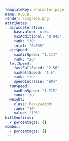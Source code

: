 ```yaml
---
templateKey: character-page
name: R.O.B.
render: /img/rob.png
attributes:
  airAcceleration:
    baseValue: "0.04"
    maxAdditional: "0.045"
    rank: "30"
    total: "0.085"
  airSpeed:
    maxAirSpeed: "1.134"
    rank: "26"
  fallSpeed:
    fastFallSpeed: "2.56"
    maxFallSpeed: "1.6"
    rank: "36"
    speedIncrease: "60%"
  runSpeed:
    maxRunSpeed: "1.725"
    rank: "38"
  weight:
    class: heavyweight
    rank: "16"
    value: "106"
killConfirms:
  - percentages: {}
combos:
  - percentages: {}
---
```

